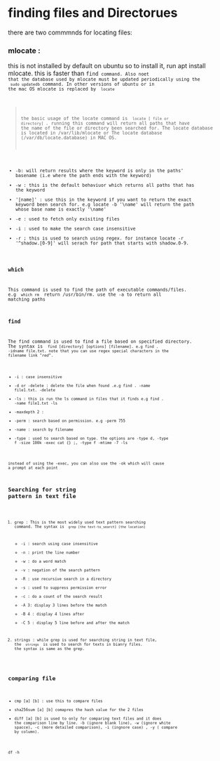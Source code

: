 # finding files and Directorues
  there are two commmnds for locating files:
 ### mlocate : 
 this is not installed by default on ubuntu so to install it, run apt install mlocate. this is faster than <code>find<code> command. Also noet that the database used by mlocate must be updated periodically using the <code> sudo updatedb</code> command. In other versions of ubuntu or in the mac OS mlocate is replaced by <code> locate </code>
 > the basic usage of the locate command is <code> locate [ file or directory] </code>. running this command will return all paths that have the name of the file or directory been searched for. The locate database is located in /var/lib/mlocate or The locate database (/var/db/locate.database) in MAC OS.
 * -b: will return results where the keyword is only in the paths' basename (i.e where the path ends with the keyword)
 * -w : this is the default behaviuor which returns all paths that has the keyword
 * '\[name]' :  use this in the keyword if you want to return the exact keyword been search for. e.g locate -b '\name' will return the path whose base name is exactly '\name'
 * -e : used to fetch only exisiting files
 * -i : used to make the search case insensitive
 * -r ; this is used to search using regex. for instance locate -r '^shadow\.[0-9]' will serach for path that starts with shadow.0-9.

 ### which 
  This command is used to find the path of executable commands/files. e.g <code> which rm </code> return /usr/bin/rm. use the -a to return all matching paths

 ### find
 The find command is used to find a file based on specified directory. The syntax is <code> find [directory] [options] [filename]. e.g find . -idname file.txt. note that you can use regex special characters in the filename link "*red*".
 * -i : case insensitive
 * -d or -delete : delete the file when found .e.g find . -name file1.txt. -delete
 * -ls : this is run the ls command in files that it finds e.g find . -name file1.txt -ls
 * -maxdepth 2 : 
 * -perm : search based on permission. e.g -perm 755
 * -name : search by filename
 * -type : used to search based on type. the options are -type d, -type f -size 100k -exec cat {} \;, -type f -mtime -7 -ls

 instead of using the -exec, you can also use the -ok which will cause a prompt at each point

 ## Searching for string pattern in text file
 1. grep : This is the most widely used text pattern searching command. The syntax is <code> grep [the text-to_searct] [the location] </code>
    * -i : search using case insensitive
    * -n : print the line number
    * -w : do a word match
    * -v : negation of the search pattern
    * -R : use recursive search in a directory
    * -s : used to suppress permission error
    * -c : do a count of the search result
    * -A 3: display 3 lines before the match
    * -B 4 : display 4 lines after
    * -C 5 : display 5 line before and after the match

2. strings : while grep is used for searching string in text file, the <code> strings </code> is used to search for texts in bianry files. the syntax is same as the grep.


## comparing file
* cmp [a] [b] : use this to compare files
* sha256sum [a] [b] comapres the hash value for the 2 files
* diff [a] [b] is used to only for comparing text files and it does the comparison line by line. -b (ignore blank line), -w (ignore white spacce), -c (more detailed comparison), -i (ingnore case) , -y ( compare by column).

df -h